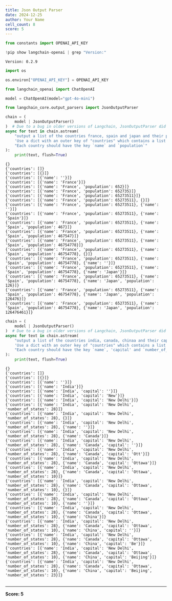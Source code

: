 ```yaml
---
title: Json Output Parser
date: 2024-12-25
author: Your Name
cell_count: 8
score: 5
---
```


```python
from constants import OPENAI_API_KEY
```


```python
!pip show langchain-openai | grep "Version:"
```

    Version: 0.2.9



```python
import os
```


```python
os.environ["OPENAI_API_KEY"] = OPENAI_API_KEY
```


```python
from langchain_openai import ChatOpenAI

model = ChatOpenAI(model="gpt-4o-mini")
```


```python
from langchain_core.output_parsers import JsonOutputParser

chain = (
    model | JsonOutputParser()
)  # Due to a bug in older versions of Langchain, JsonOutputParser did not stream results from some models
async for text in chain.astream(
    "output a list of the countries france, spain and japan and their populations in JSON format. "
    'Use a dict with an outer key of "countries" which contains a list of countries. '
    "Each country should have the key `name` and `population`"
):
    print(text, flush=True)
```

    {}
    {'countries': []}
    {'countries': [{}]}
    {'countries': [{'name': ''}]}
    {'countries': [{'name': 'France'}]}
    {'countries': [{'name': 'France', 'population': 652}]}
    {'countries': [{'name': 'France', 'population': 652735}]}
    {'countries': [{'name': 'France', 'population': 65273511}]}
    {'countries': [{'name': 'France', 'population': 65273511}, {}]}
    {'countries': [{'name': 'France', 'population': 65273511}, {'name': ''}]}
    {'countries': [{'name': 'France', 'population': 65273511}, {'name': 'Spain'}]}
    {'countries': [{'name': 'France', 'population': 65273511}, {'name': 'Spain', 'population': 467}]}
    {'countries': [{'name': 'France', 'population': 65273511}, {'name': 'Spain', 'population': 467547}]}
    {'countries': [{'name': 'France', 'population': 65273511}, {'name': 'Spain', 'population': 46754778}]}
    {'countries': [{'name': 'France', 'population': 65273511}, {'name': 'Spain', 'population': 46754778}, {}]}
    {'countries': [{'name': 'France', 'population': 65273511}, {'name': 'Spain', 'population': 46754778}, {'name': ''}]}
    {'countries': [{'name': 'France', 'population': 65273511}, {'name': 'Spain', 'population': 46754778}, {'name': 'Japan'}]}
    {'countries': [{'name': 'France', 'population': 65273511}, {'name': 'Spain', 'population': 46754778}, {'name': 'Japan', 'population': 126}]}
    {'countries': [{'name': 'France', 'population': 65273511}, {'name': 'Spain', 'population': 46754778}, {'name': 'Japan', 'population': 126476}]}
    {'countries': [{'name': 'France', 'population': 65273511}, {'name': 'Spain', 'population': 46754778}, {'name': 'Japan', 'population': 126476461}]}



```python
chain = (
    model | JsonOutputParser()
)  # Due to a bug in older versions of Langchain, JsonOutputParser did not stream results from some models
async for text in chain.astream(
    "output a list of the countries india, canada, chinaa and their capitals, number of states in JSON format. "
    'Use a dict with an outer key of "countries" which contains a list of countries. '
    "Each country should have the key `name`, 'capital' and `number_of_states`"
):
    print(text, flush=True)
```

    {}
    {'countries': []}
    {'countries': [{}]}
    {'countries': [{'name': ''}]}
    {'countries': [{'name': 'India'}]}
    {'countries': [{'name': 'India', 'capital': ''}]}
    {'countries': [{'name': 'India', 'capital': 'New'}]}
    {'countries': [{'name': 'India', 'capital': 'New Delhi'}]}
    {'countries': [{'name': 'India', 'capital': 'New Delhi', 'number_of_states': 28}]}
    {'countries': [{'name': 'India', 'capital': 'New Delhi', 'number_of_states': 28}, {}]}
    {'countries': [{'name': 'India', 'capital': 'New Delhi', 'number_of_states': 28}, {'name': ''}]}
    {'countries': [{'name': 'India', 'capital': 'New Delhi', 'number_of_states': 28}, {'name': 'Canada'}]}
    {'countries': [{'name': 'India', 'capital': 'New Delhi', 'number_of_states': 28}, {'name': 'Canada', 'capital': ''}]}
    {'countries': [{'name': 'India', 'capital': 'New Delhi', 'number_of_states': 28}, {'name': 'Canada', 'capital': 'Ott'}]}
    {'countries': [{'name': 'India', 'capital': 'New Delhi', 'number_of_states': 28}, {'name': 'Canada', 'capital': 'Ottawa'}]}
    {'countries': [{'name': 'India', 'capital': 'New Delhi', 'number_of_states': 28}, {'name': 'Canada', 'capital': 'Ottawa', 'number_of_states': 10}]}
    {'countries': [{'name': 'India', 'capital': 'New Delhi', 'number_of_states': 28}, {'name': 'Canada', 'capital': 'Ottawa', 'number_of_states': 10}, {}]}
    {'countries': [{'name': 'India', 'capital': 'New Delhi', 'number_of_states': 28}, {'name': 'Canada', 'capital': 'Ottawa', 'number_of_states': 10}, {'name': ''}]}
    {'countries': [{'name': 'India', 'capital': 'New Delhi', 'number_of_states': 28}, {'name': 'Canada', 'capital': 'Ottawa', 'number_of_states': 10}, {'name': 'China'}]}
    {'countries': [{'name': 'India', 'capital': 'New Delhi', 'number_of_states': 28}, {'name': 'Canada', 'capital': 'Ottawa', 'number_of_states': 10}, {'name': 'China', 'capital': ''}]}
    {'countries': [{'name': 'India', 'capital': 'New Delhi', 'number_of_states': 28}, {'name': 'Canada', 'capital': 'Ottawa', 'number_of_states': 10}, {'name': 'China', 'capital': 'Be'}]}
    {'countries': [{'name': 'India', 'capital': 'New Delhi', 'number_of_states': 28}, {'name': 'Canada', 'capital': 'Ottawa', 'number_of_states': 10}, {'name': 'China', 'capital': 'Beijing'}]}
    {'countries': [{'name': 'India', 'capital': 'New Delhi', 'number_of_states': 28}, {'name': 'Canada', 'capital': 'Ottawa', 'number_of_states': 10}, {'name': 'China', 'capital': 'Beijing', 'number_of_states': 23}]}



```python

```


---
**Score: 5**
